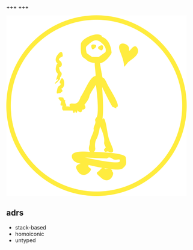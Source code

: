 +++
+++

![A monochrome yellow image of a stick figure on a skateboard holding a lit cigarette with a small heart next to its head](sg.svg)

## adrs
- stack-based
- homoiconic
- untyped
